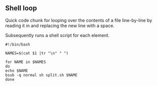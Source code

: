 ## Shell loop

Quick code chunk for looping over the contents of a file line-by-line
by reading it in and replacing the new line with a space.

Subsequently runs a shell script for each element.

```
#!/bin/bash

NAMES=$(cat $1 |tr "\n" " ")

for NAME in $NAMES
do
echo $NAME
bsub -q normal sh split.sh $NAME
done
```

<br><br>
